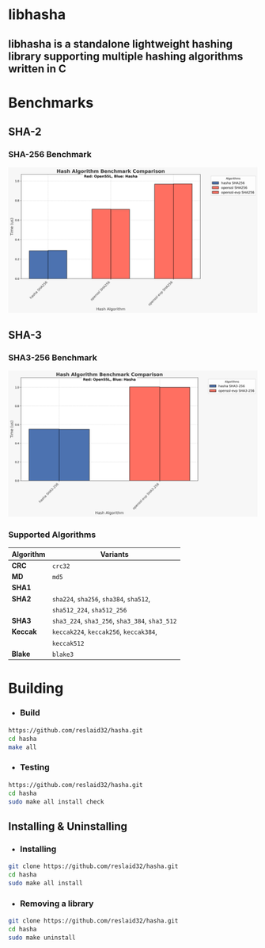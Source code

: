 # libhasha

## **libhasha is a standalone lightweight hashing library supporting multiple hashing algorithms written in C**

# Benchmarks

## SHA-2

### SHA-256 Benchmark

![SHA-256 Benchmark](./assets/sha256.png)

## SHA-3

### SHA3-256 Benchmark

![SHA3-256 Benchmark](./assets/sha3_256.png)

### Supported Algorithms

| **Algorithm** | **Variants**                                  |
|---------------|-----------------------------------------------|
| **CRC**       | `crc32`                                       |
| **MD**        | `md5`                                         |
| **SHA1**      |                                               |
| **SHA2**      | `sha224`, `sha256`, `sha384`, `sha512`,       |
|               | `sha512_224`, `sha512_256`                    |
| **SHA3**      | `sha3_224`, `sha3_256`, `sha3_384`, `sha3_512`|
| **Keccak**    | `keccak224`, `keccak256`, `keccak384`,        |
|               | `keccak512`                                   |
| **Blake**     | `blake3`                                      |

# Building
   - ### **Build**
   ```bash
   https://github.com/reslaid32/hasha.git
   cd hasha
   make all
   ```

   - ### **Testing**
   ```bash
   https://github.com/reslaid32/hasha.git
   cd hasha
   sudo make all install check
   ```

## Installing & Uninstalling
   - ### **Installing**
   ```bash
   git clone https://github.com/reslaid32/hasha.git
   cd hasha
   sudo make all install
   ```

   - ### **Removing a library**
   ```bash
   git clone https://github.com/reslaid32/hasha.git
   cd hasha
   sudo make uninstall
   ```
